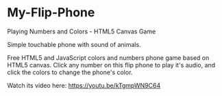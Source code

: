 # My-Flip-Phone
Playing Numbers and Colors - HTML5 Canvas Game

Simple touchable phone with sound of animals.

Free HTML5 and JavaScript colors and numbers phone game based on HTML5 canvas. Click any number on this flip phone to play it's audio, and click the colors to change the phone's color.

Watch its video here: https://youtu.be/kTgmpWN9C64
